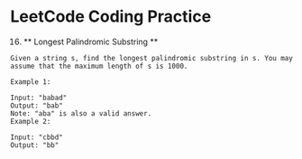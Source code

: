 # LeetCode Coding Practice

16.  ** Longest Palindromic Substring **  <br />
  
    Given a string s, find the longest palindromic substring in s. You may assume that the maximum length of s is 1000.

    Example 1:

    Input: "babad"
    Output: "bab"
    Note: "aba" is also a valid answer.
    Example 2:

    Input: "cbbd"
    Output: "bb"